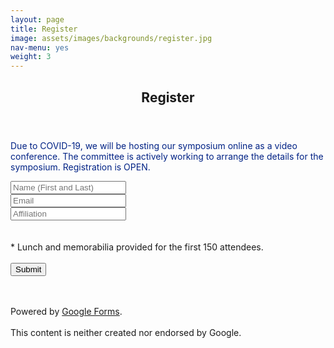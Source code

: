 ```yaml
---
layout: page
title: Register
image: assets/images/backgrounds/register.jpg
nav-menu: yes
weight: 3
---
```


<!-- Main -->
<div id="main" class="alt">

<!-- One -->
<section id="one">
<div class="inner">
<center>
<header class="major">

<h1>Register</h1>
</header>
</center>

<!-- Content -->


<p></p>

<!-- Form -->
<p style="color:#002285;">
Due to COVID-19, we will be hosting our symposium online as a video conference. The committee is actively working to arrange the details for the symposium. Registration is OPEN. 
</p>

<script type="text/javascript">var submitted=false;</script>		

<iframe name="hidden_iframe" id="hidden_iframe"		
style="display:none;" onload="if(submitted) {window.location='http://plantsciencesymposium.ucdavis.edu/thanks.html';}"></iframe>

<form action="https://docs.google.com/forms/d/e/1FAIpQLScM9IvgRsz7i-YQ06BKozrSQVR558BCvlwSx7l82TuSrQbHJw/formResponse" method="post" target="_hidden_iframe" onsubmit="submitted=true;">		

  <div class="row uniform">
  <div class="6u 12u$(xsmall)" style="width:40%;">
  <input name="entry.284899249" type="text" placeholder="Name (First and Last)" dir="auto" value=""  aria-required="true" required=""/>
  <div class="error-message" id="1167362532_errorMessage"></div>
  </div>


  <div class="6u 12u$(xsmall)" style="width:30%;">
  <div class="ss-item ss-item-required ss-select">
  <input type="email" name="entry.119697555" dir="auto" value="" placeholder="Email" aria-required="true" required=""/>
  </div>
  </div>


  <div class="6u 12u$(xsmall)" style="width:30%;">
  <input type="text" name="entry.2121832629" dir="auto" value="" placeholder="Affiliation" aria-required="true" required=""/>
  <div class="error-message" id="1017698193_errorMessage">
  </div>		
  </div>

<br>

  <!-- <div class="12u$">
  <div class="select-wrapper">
  <select name="entry.260045964">
    <option value="">- Will you be attending in-person or streaming online? -</option>
    <option value="I will be attending in-person">I will be attending in-person</option>
    <option value="I will stream online">I will stream online</option>
  </select>
  </div>
  </div> -->

  <!-- <div class="12u$">
  <div class="select-wrapper">
  <select name="entry.1522197517">
    <option value="">- Do you have any dietary restrictions? -</option>
    <option value="None">None</option>
    <option value="Gluten-free">Gluten-free</option>
    <option value="Vegan">"Vegan"</option>
    <option value="Vegetarian">"Vegetarian"</option>
    <option value="Vegan and Gluten-free">"Vegan and Gluten-free"</option>
  </select>
  </div>
  </div> -->

  <input type="hidden" name="draftResponse" value="[,,&quot;252285337187399270&quot;]" style="color:#000" />
  <input type="hidden" name="pageHistory" value="0" />
  
  <input type="hidden" name="fvv" value="1" /> 		
  
  <input type="hidden" name="fbzx" value="252285337187399270" /> 			
  </div>
<br>
<span>* Lunch and memorabilia provided for the first 150 attendees. </span>
<br><br>

<div class="ss-item ss-navigate">
<span class="ss-form-entry goog-inline-block" id="navigation-buttons" dir="ltr">		
<input type="submit" name="submit" value="Submit" id="ss-submit" class="jfk-button jfk-button-action ">
</span>


<br><br>
<span>Powered by <a href="https://www.google.com/forms/about/?utm_source=product&amp;utm_medium=forms_logo&amp;utm_campaign=forms"> Google Forms</a>.</span> 		
<br>
<span>This content is neither created nor endorsed by Google.</span>

</div>

</form>


</div>
</section>

</div>
